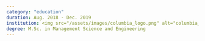 ```yaml
---
category: "education"
duration: Aug. 2018 - Dec. 2019
institution: <img src="/assets/images/columbia_logo.png" alt="columbia_logo" style="width:80%;"> <img src="/assets/images/cbs_logo.png" alt="cbs_logo" style="width:80%;"> 
degree: M.Sc. in Management Science and Engineering
---
```

